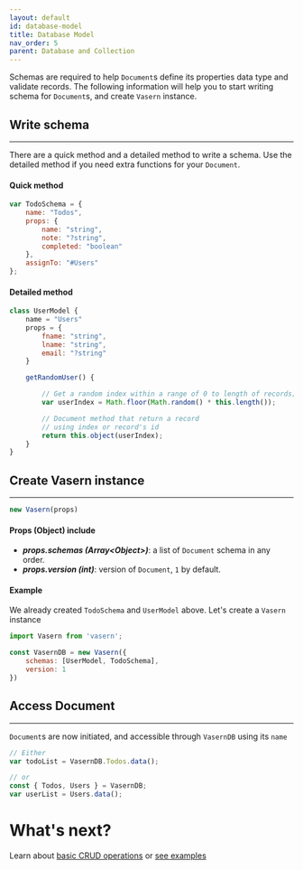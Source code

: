 ```yaml
---
layout: default
id: database-model
title: Database Model
nav_order: 5
parent: Database and Collection
---
```


Schemas are required to help `Document`s define its properties data type and validate records.
The following information will help you to start writing schema for `Document`s,
and create `Vasern` instance.

## Write schema

---

There are a quick method and a detailed method to write a schema. Use the detailed method if you need extra functions for your `Document`.

#### Quick method

```javascript
var TodoSchema = {
    name: "Todos",
    props: {
        name: "string",
        note: "?string",
        completed: "boolean"
    },
    assignTo: "#Users"
};

```

#### Detailed method

```javascript
class UserModel {
    name = "Users"
    props = {
        fname: "string",
        lname: "string",
        email: "?string"
    }

    getRandomUser() {

        // Get a random index within a range of 0 to length of records;
        var userIndex = Math.floor(Math.random() * this.length());

        // Document method that return a record
        // using index or record's id
        return this.object(userIndex);
    }
}
```

## Create Vasern instance

---

```javascript
new Vasern(props)
```

#### Props (Object) include

- **_props.schemas (Array\<Object>)_**: a list of `Document` schema in any order.
- **_props.version (int)_**: version of `Document`, `1` by default.

#### Example

We already created `TodoSchema` and `UserModel` above. Let's create a `Vasern` instance

```javascript
import Vasern from 'vasern';

const VasernDB = new Vasern({
    schemas: [UserModel, TodoSchema],
    version: 1
})
```

## Access Document

---

`Document`s are now initiated, and accessible through `VasernDB` using its `name`

```javascript
// Either
var todoList = VasernDB.Todos.data();

// or
const { Todos, Users } = VasernDB;
var userList = Users.data();
```

# What's next?

Learn about [basic CRUD operations](basic-crud-operations.md) or [see examples](todo-example.md)